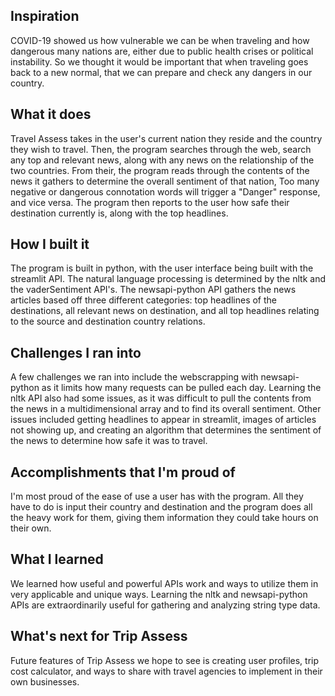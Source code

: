 ## Inspiration
COVID-19 showed us how vulnerable we can be when traveling and how dangerous many nations are, either due to public health crises or political instability. So we thought it would be important that when traveling goes back to a new normal, that we can prepare and check any dangers in our country.

## What it does
Travel Assess takes in the user's current nation they reside and the country they wish to travel. Then, the program searches through the web, search any top and relevant news, along with any news on the relationship of the two countries. From their, the program reads through the contents of the news it gathers to determine the overall sentiment of that nation, Too many negative or dangerous connotation words will trigger a "Danger" response, and vice versa. The program then reports to the user how safe their destination currently is, along with the top headlines. 

## How I built it
The program is built in python, with the user interface being built with the streamlit API. The natural language processing is determined by the nltk and the vaderSentiment API's. The newsapi-python API gathers the news articles based off three different categories: top headlines of the destinations, all relevant news on destination, and all top headlines relating to the source and destination country relations. 

## Challenges I ran into
A few challenges we ran into include the webscrapping with newsapi-python as it limits how many requests can be pulled each day. Learning the nltk API also had some issues, as it was difficult to pull the contents from the news in a multidimensional array and to find its overall sentiment. 
Other issues included getting headlines to appear in streamlit, images of articles not showing up, and creating an algorithm that determines the sentiment of the news to determine how safe it was to travel.

## Accomplishments that I'm proud of
I'm most proud of the ease of use a user has with the program. All they have to do is input their country and destination and the program does all the heavy work for them, giving them information they could take hours on their own.

## What I learned
We learned how useful and powerful APIs work and ways to utilize them in very applicable and unique ways. Learning the nltk and newsapi-python APIs are extraordinarily useful for gathering and analyzing string type data. 

## What's next for Trip Assess
Future features of Trip Assess we hope to see is creating user profiles, trip cost calculator, and ways to share with travel agencies to implement in their own businesses.
